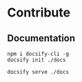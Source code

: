 # Contribute

## Documentation

```
npm i docsify-cli -g
docsify init ./docs

docsify serve ./docs
```